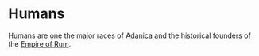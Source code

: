 # Humans
Humans are one the major races of [Adanica](./locations/adanica.md) and the historical founders of the [Empire of Rum](./factions/rum.md). 
